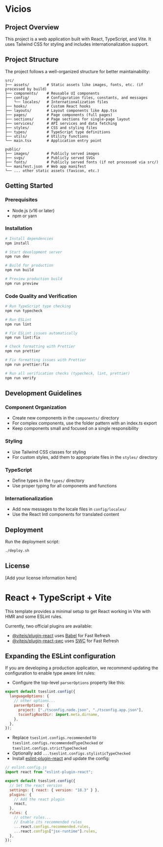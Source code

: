 # Vicios

## Project Overview

This project is a web application built with React, TypeScript, and Vite. It uses Tailwind CSS for styling and includes internationalization support.

## Project Structure

The project follows a well-organized structure for better maintainability:

```
src/
├── assets/        # Static assets like images, fonts, etc. (if processed by build)
├── components/    # Reusable UI components
├── config/        # Configuration files, constants, and messages
│   └── locales/   # Internationalization files
├── hooks/         # Custom React hooks
├── layouts/       # Layout components like App.tsx
├── pages/         # Page components (full pages)
├── sections/      # Page sections for single-page layout
├── services/      # API services and data fetching
├── styles/        # CSS and styling files
├── types/         # TypeScript type definitions
├── utils/         # Utility functions
└── main.tsx       # Application entry point

public/
├── images/        # Publicly served images
├── svgs/          # Publicly served SVGs
├── fonts/         # Publicly served fonts (if not processed via src/)
└── manifest.json  # Web app manifest
└── ... other static assets (favicon, etc.)
```

## Getting Started

### Prerequisites

- Node.js (v16 or later)
- npm or yarn

### Installation

```bash
# Install dependencies
npm install

# Start development server
npm run dev

# Build for production
npm run build

# Preview production build
npm run preview
```

### Code Quality and Verification

```bash
# Run TypeScript type checking
npm run typecheck

# Run ESLint
npm run lint

# Fix ESLint issues automatically
npm run lint:fix

# Check formatting with Prettier
npm run prettier

# Fix formatting issues with Prettier
npm run prettier:fix

# Run all verification checks (typecheck, lint, prettier)
npm run verify
```

## Development Guidelines

### Component Organization

- Create new components in the `components/` directory
- For complex components, use the folder pattern with an index.ts export
- Keep components small and focused on a single responsibility

### Styling

- Use Tailwind CSS classes for styling
- For custom styles, add them to appropriate files in the `styles/` directory

### TypeScript

- Define types in the `types/` directory
- Use proper typing for all components and functions

### Internationalization

- Add new messages to the locale files in `config/locales/`
- Use the React Intl components for translated content

## Deployment

Run the deployment script:

```bash
./deploy.sh
```

## License

[Add your license information here]

# React + TypeScript + Vite

This template provides a minimal setup to get React working in Vite with HMR and some ESLint rules.

Currently, two official plugins are available:

- [@vitejs/plugin-react](https://github.com/vitejs/vite-plugin-react/blob/main/packages/plugin-react/README.md) uses [Babel](https://babeljs.io/) for Fast Refresh
- [@vitejs/plugin-react-swc](https://github.com/vitejs/vite-plugin-react-swc) uses [SWC](https://swc.rs/) for Fast Refresh

## Expanding the ESLint configuration

If you are developing a production application, we recommend updating the configuration to enable type aware lint rules:

- Configure the top-level `parserOptions` property like this:

```js
export default tseslint.config({
  languageOptions: {
    // other options...
    parserOptions: {
      project: ["./tsconfig.node.json", "./tsconfig.app.json"],
      tsconfigRootDir: import.meta.dirname,
    },
  },
});
```

- Replace `tseslint.configs.recommended` to `tseslint.configs.recommendedTypeChecked` or `tseslint.configs.strictTypeChecked`
- Optionally add `...tseslint.configs.stylisticTypeChecked`
- Install [eslint-plugin-react](https://github.com/jsx-eslint/eslint-plugin-react) and update the config:

```js
// eslint.config.js
import react from "eslint-plugin-react";

export default tseslint.config({
  // Set the react version
  settings: { react: { version: "18.3" } },
  plugins: {
    // Add the react plugin
    react,
  },
  rules: {
    // other rules...
    // Enable its recommended rules
    ...react.configs.recommended.rules,
    ...react.configs["jsx-runtime"].rules,
  },
});
```
